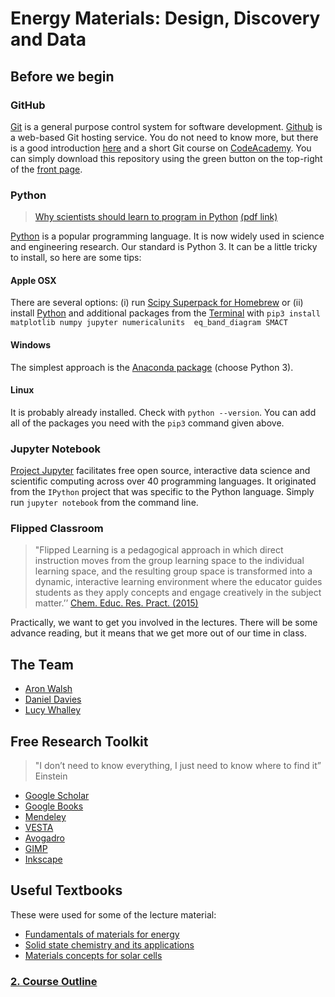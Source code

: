 # Energy Materials: Design, Discovery and Data

## Before we begin

### GitHub

[Git](https://en.wikipedia.org/wiki/Git_(software)) is a general purpose control system for software development. [Github](https://github.com) is a web-based Git hosting service. You do not need to know more, but there is a good introduction [here](https://guides.github.com/activities/hello-world/) and a short Git course on [CodeAcademy](https://www.codecademy.com/learn/learn-git). You can simply download this repository using the green button on the top-right of the [front page](https://github.com/WMD-group/yonsei17). 

### Python

> [Why scientists should learn to program in Python](http://journals.cambridge.org/action/displayAbstract?fromPage=online&aid=9477755&fileId=S0885715614000931) [(pdf link)](https://www.cambridge.org/core/services/aop-cambridge-core/content/view/EB88FFCC7384998768AFDAE219EF6EFA/S0885715614000931a.pdf/div-class-title-why-scientists-should-learn-to-program-in-python-div.pdf)

[Python](http://python.org) is a popular programming language. It is now widely used in science and engineering research.  Our standard is Python 3. It can be a little tricky to install, so here are some tips:

#### Apple OSX
There are several options: (i) run [Scipy Superpack for Homebrew](http://stronginference.com/ScipySuperpack/)
or (ii) install
[Python](https://www.python.org/downloads/) and additional packages from the [Terminal](http://www.imore.com/how-use-terminal-mac-when-you-have-no-idea-where-start) with `pip3 install matplotlib numpy jupyter numericalunits  eq_band_diagram SMACT`

#### Windows 
The simplest approach is the [Anaconda package](https://www.continuum.io/downloads) (choose Python 3).

#### Linux
It is probably already installed. 
Check with `python --version`. 
You can add all of the packages you need with the 
`pip3` command given above.

###  Jupyter Notebook

[Project Jupyter](https://jupyter.org) facilitates free open source, interactive data science and scientific computing across over 40 programming languages. It originated from the `IPython` project that was specific to the Python language. Simply run `jupyter notebook` from the command line.

### Flipped Classroom 
> "Flipped Learning is a pedagogical approach in which direct instruction moves from the group learning space to the individual learning space, and the resulting group space is transformed into a dynamic, interactive learning environment where the educator guides students as they apply concepts and engage creatively in the subject matter.’’ [Chem. Educ. Res. Pract. (2015)](http://pubs.rsc.org/en/Content/ArticleLanding/2015/RP/C5RP00136F#!divAbstract)

Practically, we want to get you involved in the lectures. There will be some advance reading, but it means that we get more out of our time in class. 

## The Team

* [Aron Walsh](https://scholar.google.co.uk/citations?user=Ktvn91gAAAAJ&hl=en)
* [Daniel Davies](https://scholar.google.co.uk/citations?user=XD-sA1MAAAAJ&hl=en)
* [Lucy Whalley](https://scholar.google.co.uk/citations?user=NPOWlz0AAAAJ&hl=en)

## Free Research Toolkit

> "I don’t need to know everything, I just need to know where to find it” 
> Einstein

* [Google Scholar](http://scholar.google.co.uk)
* [Google Books](https://books.google.co.uk)
* [Mendeley](https://www.mendeley.com/newsfeed/)
* [VESTA](http://jp-minerals.org/vesta/en/) 
* [Avogadro](http://avogadro.cc)
* [GIMP](https://www.gimp.org)
* [Inkscape](https://inkscape.org/en/)

## Useful Textbooks

These were used for some of the lecture material:

* [Fundamentals of materials for energy](https://books.google.co.uk/books?id=IwJS7We6aHYC&printsec=frontcover&dq=Fundamentals+of+Materials+for+Energy&hl=en&sa=X&redir_esc=y#v=onepage&q=Fundamentals%20of%20Materials%20for%20Energy&f=false)
* [Solid state chemistry and its applications](https://books.google.co.uk/books?id=Y4eTAgAAQBAJ&printsec=frontcover&dq=Solid+state+chemistry+and+its+applications&hl=en&sa=X&ved=0ahUKEwjOyO2ss57OAhVDuBoKHW4wDa8Q6AEIJDAB#v=onepage&q=Solid%20state%20chemistry%20and%20its%20applications&f=false)
* [Materials concepts for solar cells](https://books.google.co.uk/books?id=Ki3BngEACAAJ&dq=Materials+concepts+for+solar+cells&hl=en&sa=X&ved=0ahUKEwiP-LnBs57OAhVEHxoKHSHiDOQQ6AEINjAA)

### [2. Course Outline](STEP2.md)
